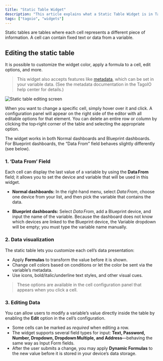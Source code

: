 ```yaml
---
title: "Static Table Widget"
description: "This article explains what a Static Table Widget is in TagoIO and how to edit its appearance and behavior, including customization options and features accepted by the widget."
tags: ["tagoio", "widgets"]
---
```

Static tables are tables where each cell represents a different piece of information. A cell can contain fixed text or data from a variable.

## Editing the static table
It is possible to customize the widget color, apply a formula to a cell, edit options, and more.

> This widget also accepts features like [metadata](/docs/tagoio/devices/payload-parser/metadata.md), which can be set in your variable data. (See the metadata documentation in the TagoIO help center for details.)

![Static table editing screen](/docs_imagem/tagoio/static-table-widget-2.gif)

When you want to change a specific cell, simply hover over it and click. A configuration panel will appear on the right side of the editor with all editable options for that element.
You can delete an entire row or column by clicking the top‑right corner of the table and selecting the appropriate option.

The widget works in both Normal dashboards and Blueprint dashboards. For Blueprint dashboards, the “Data From” field behaves slightly differently (see below).


### 1. ‘Data From’ Field
Each cell can display the last value of a variable by using the **Data From** field; it allows you to set the device and variable that will be used in this widget.

- **Normal dashboards:**
  In the right‑hand menu, select *Data From*, choose one device from your list, and then pick the variable that contains the data.

- **Blueprint dashboards:**
  Select *Data From*, add a Blueprint device, and input the name of the variable. Because the dashboard does not know which devices are linked to the Blueprint device, the Variable dropdown will be empty; you must type the variable name manually.

### 2. Data visualization
The static table lets you customize each cell’s data presentation:

- Apply **Formulas** to transform the value before it is shown.
- Change cell colors based on conditions or let the color be sent via the variable’s metadata.
- Use icons, bold/italic/underline text styles, and other visual cues.

> These options are available in the cell configuration panel that appears when you click a cell.

### 3. Editing Data
You can allow users to modify a variable’s value directly inside the table by enabling the **Edit** option in the cell’s configuration.

- Some cells can be marked as *required* when editing a row.
- The widget supports several field types for input: **Text, Password, Number, Dropdown, Dropdown Multiple, and Address**—behaving the same way as Input Form fields.
- After the user submits a change, you may apply **Dynamic Formulas** to the new value before it is stored in your device’s data storage.
